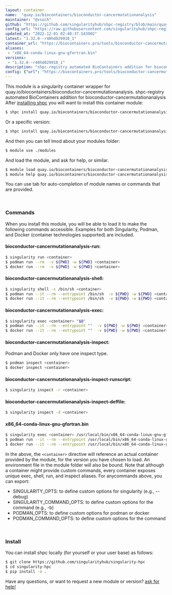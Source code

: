 ```yaml
---
layout: container
name:  "quay.io/biocontainers/bioconductor-cancermutationanalysis"
maintainer: "@vsoch"
github: "https://github.com/singularityhub/shpc-registry/blob/main/quay.io/biocontainers/bioconductor-cancermutationanalysis/container.yaml"
config_url: "https://raw.githubusercontent.com/singularityhub/shpc-registry/main/quay.io/biocontainers/bioconductor-cancermutationanalysis/container.yaml"
updated_at: "2022-12-01 02:40:37.543902"
latest: "1.32.0--r40hd029910_1"
container_url: "https://biocontainers.pro/tools/bioconductor-cancermutationanalysis"
aliases:
 - "x86_64-conda-linux-gnu-gfortran.bin"
versions:
 - "1.32.0--r40hd029910_1"
description: "shpc-registry automated BioContainers addition for bioconductor-cancermutationanalysis"
config: {"url": "https://biocontainers.pro/tools/bioconductor-cancermutationanalysis", "maintainer": "@vsoch", "description": "shpc-registry automated BioContainers addition for bioconductor-cancermutationanalysis", "latest": {"1.32.0--r40hd029910_1": "sha256:10db27ea7aca75ecf85aaf408ec2678600de4f9255e52b7d1512609ef4356d85"}, "tags": {"1.32.0--r40hd029910_1": "sha256:10db27ea7aca75ecf85aaf408ec2678600de4f9255e52b7d1512609ef4356d85"}, "docker": "quay.io/biocontainers/bioconductor-cancermutationanalysis", "aliases": {"x86_64-conda-linux-gnu-gfortran.bin": "/usr/local/bin/x86_64-conda-linux-gnu-gfortran.bin"}}
---
```


This module is a singularity container wrapper for quay.io/biocontainers/bioconductor-cancermutationanalysis.
shpc-registry automated BioContainers addition for bioconductor-cancermutationanalysis
After [installing shpc](#install) you will want to install this container module:


```bash
$ shpc install quay.io/biocontainers/bioconductor-cancermutationanalysis
```

Or a specific version:

```bash
$ shpc install quay.io/biocontainers/bioconductor-cancermutationanalysis:1.32.0--r40hd029910_1
```

And then you can tell lmod about your modules folder:

```bash
$ module use ./modules
```

And load the module, and ask for help, or similar.

```bash
$ module load quay.io/biocontainers/bioconductor-cancermutationanalysis/1.32.0--r40hd029910_1
$ module help quay.io/biocontainers/bioconductor-cancermutationanalysis/1.32.0--r40hd029910_1
```

You can use tab for auto-completion of module names or commands that are provided.

<br>

### Commands

When you install this module, you will be able to load it to make the following commands accessible.
Examples for both Singularity, Podman, and Docker (container technologies supported) are included.

#### bioconductor-cancermutationanalysis-run:

```bash
$ singularity run <container>
$ podman run --rm  -v ${PWD} -w ${PWD} <container>
$ docker run --rm  -v ${PWD} -w ${PWD} <container>
```

#### bioconductor-cancermutationanalysis-shell:

```bash
$ singularity shell -s /bin/sh <container>
$ podman run --it --rm --entrypoint /bin/sh  -v ${PWD} -w ${PWD} <container>
$ docker run --it --rm --entrypoint /bin/sh  -v ${PWD} -w ${PWD} <container>
```

#### bioconductor-cancermutationanalysis-exec:

```bash
$ singularity exec <container> "$@"
$ podman run --it --rm --entrypoint ""  -v ${PWD} -w ${PWD} <container> "$@"
$ docker run --it --rm --entrypoint ""  -v ${PWD} -w ${PWD} <container> "$@"
```

#### bioconductor-cancermutationanalysis-inspect:

Podman and Docker only have one inspect type.

```bash
$ podman inspect <container>
$ docker inspect <container>
```

#### bioconductor-cancermutationanalysis-inspect-runscript:

```bash
$ singularity inspect -r <container>
```

#### bioconductor-cancermutationanalysis-inspect-deffile:

```bash
$ singularity inspect -d <container>
```


#### x86_64-conda-linux-gnu-gfortran.bin

```bash
$ singularity exec <container> /usr/local/bin/x86_64-conda-linux-gnu-gfortran.bin
$ podman run --it --rm --entrypoint /usr/local/bin/x86_64-conda-linux-gnu-gfortran.bin   -v ${PWD} -w ${PWD} <container> -c " $@"
$ docker run --it --rm --entrypoint /usr/local/bin/x86_64-conda-linux-gnu-gfortran.bin   -v ${PWD} -w ${PWD} <container> -c " $@"
```



In the above, the `<container>` directive will reference an actual container provided
by the module, for the version you have chosen to load. An environment file in the
module folder will also be bound. Note that although a container
might provide custom commands, every container exposes unique exec, shell, run, and
inspect aliases. For anycommands above, you can export:

 - SINGULARITY_OPTS: to define custom options for singularity (e.g., --debug)
 - SINGULARITY_COMMAND_OPTS: to define custom options for the command (e.g., -b)
 - PODMAN_OPTS: to define custom options for podman or docker
 - PODMAN_COMMAND_OPTS: to define custom options for the command

<br>

### Install

You can install shpc locally (for yourself or your user base) as follows:

```bash
$ git clone https://github.com/singularityhub/singularity-hpc
$ cd singularity-hpc
$ pip install -e .
```

Have any questions, or want to request a new module or version? [ask for help!](https://github.com/singularityhub/singularity-hpc/issues)